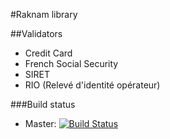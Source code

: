 #Raknam library

##Validators
* Credit Card
* French Social Security
* SIRET
* RIO (Relevé d'identité opérateur)


###Build status
* Master: [![Build Status](https://secure.travis-ci.org/raknam/raknam-lib.png?branch=master)](http://travis-ci.org/raknam/raknam-lib)
